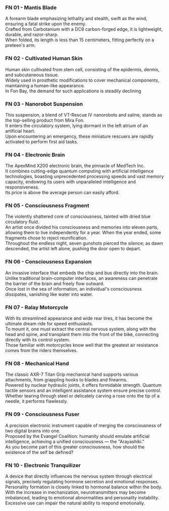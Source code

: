 ### FN 01 - Mantis Blade
A forearm blade emphasizing lethality and stealth, swift as the wind, ensuring a fatal strike upon the enemy. <br>
Crafted from Carbotanium with a DC8 carbon-forged edge, it is lightweight, durable, and razor-sharp. <br>
When folded, its length is less than 15 centimeters, fitting perfectly on a preteen's arm.

### FN 02 - Cultivated Human Skin
Human skin cultivated from stem cell, consisting of the epidermis, dermis, and subcutaneous tissue. <br>
Widely used in prosthetic modifications to cover mechanical components, maintaining a human-like appearance. <br>
In Fon Bay, the demand for such applications is steadily declining

### FN 03 - Nanorobot Suspension
This suspension, a blend of VT-Rescue IV nanorobots and saline, stands as the top-selling product from Mira Fon. <br>
It enters the circulatory system, lying dormant in the left atrium of an artificial heart. <br>
Upon encountering an emergency, these miniature rescuers are rapidly activated to perform first aid tasks.

### FN 04 - Electronic Brain
The ApexMind X200 electronic brain, the pinnacle of MedTech Inc. <br>
It combines cutting-edge quantum computing with artificial intelligence technologies, boasting unprecedented processing speeds and vast memory capacity, endowing its users with unparalleled intelligence and responsiveness. <br> 
Its price is above the average person can easily afford.

### FN 05 - Consciousness Fragment
The violently shattered core of consciousness, tainted with dried blue circulatory fluid. <br>
An artist once divided his consciousness and memories into eleven parts, allowing them to live independently for a year. When the year ended, some fragments chose to reject reunification. <br>
Throughout the endless night, seven gunshots pierced the silence; as dawn descended, the artist left alone, pushing the door open to depart.

### FN 06 - Consciousness Expansion
An invasive interface that embeds the chip and bus directly into the brain. <br>
Unlike traditional brain-computer interfaces, an awareness can penetrate the barrier of the brain and freely flow outward. <br>
Once lost in the sea of information, an individual's consciousness dissipates, vanishing like water into water.

### FN 07 - Ralay Motorcycle
With its streamlined appearance and wide rear tires, it has become the ultimate dream ride for speed enthusiasts. <br>
To mount it, one must extract the central nervous system, along with the head and spine, and transplant them into the front of the bike, connecting directly with its control system. <br>
Those familiar with motorcycles know well that the greatest air resistance comes from the riders themselves.

### FN 08 - Mechanical Hand
The classic AXR-7 Titan Grip mechanical hand supports various attachments, from grappling hooks to blades and firearms. <br> 
Powered by nuclear hydraulic joints, it offers formidable strength. Quantum tactile sensors and an intelligent assistance system ensure precise control. <br>
Whether tearing through steel or delicately carving a rose onto the tip of a needle, it performs flawlessly.

### FN 09 - Consciousness Fuser
A precision electronic instrument capable of merging the consciousness of two digital brains into one. <br> 
Proposed by the Evangel Coalition: humanity should emulate artificial intelligence, achieving a unified consciousness — the "Arayashiki." <br>
As you become part of this greater consciousness, how should the existence of the self be defined?

### FN 10 - Electronic Tranquilizer
A device that directly influences the nervous system through electrical signals, precisely regulating hormone secretion and emotional responses. <br>
Personality formation is closely linked to hormonal balance within the body. With the increase in mechanization, neurotransmitters may become imbalanced, leading to emotional abnormalities and personality instability. <br>
Excessive use can impair the natural ability to respond emotionally.
